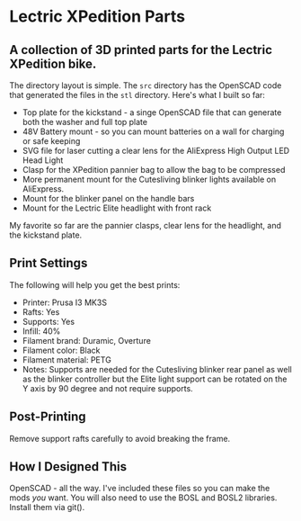 # Lectric XPedition Parts

## A collection of 3D printed parts for the Lectric XPedition bike.  

The directory layout is simple.  The <code>src</code> directory has the OpenSCAD code that generated the files in the <code>stl</code> directory.  Here's what I built so far:

  * Top plate for the kickstand - a singe OpenSCAD file that can generate both the washer and full top plate
  * 48V Battery mount - so you can mount batteries on a wall for charging or safe keeping
  * SVG file for laser cutting a clear lens for the AliExpress High Output LED Head Light
  * Clasp for the XPedition pannier bag to allow the bag to be compressed
  * More permanent mount for the Cutesliving blinker lights available on AliExpress. 
  * Mount for the blinker panel on the handle bars
  * Mount for the Lectric Elite headlight with front rack

My favorite so far are the pannier clasps, clear lens for the headlight, and the kickstand plate.  

## Print Settings

The following will help you get the best prints:
  * Printer: Prusa I3 MK3S
  * Rafts: Yes
  * Supports: Yes
  * Infill: 40%
  * Filament brand: Duramic, Overture
  * Filament color: Black
  * Filament material: PETG
  * Notes: Supports are needed for the Cutesliving blinker rear panel as well as the blinker controller but the Elite light support can be rotated on the Y axis by 90 degree and not require supports.

## Post-Printing
Remove support rafts carefully to avoid breaking the frame.

## How I Designed This
OpenSCAD - all the way. I've included these files so you can make the mods _you_ want.  You will also need to use the BOSL and BOSL2 libraries.  Install them via git().


